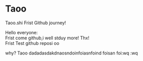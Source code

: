 # Taoo
Taoo.shi Frist Github journey!

Hello everyone:   
  Frist come github,i well stduy more! Thx!		
Frist Test github reposi
oo



why?
Taoo
dadadasdakdnaosndoinfoiasnfoind foisan foi:wq
:wq
